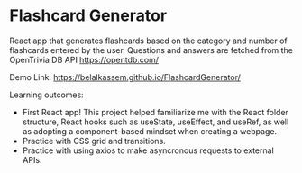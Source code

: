 # Flashcard Generator
React app that generates flashcards based on the category and number of flashcards entered by the user. Questions and answers are fetched from the OpenTrivia DB API https://opentdb.com/ 

Demo Link: 
https://belalkassem.github.io/FlashcardGenerator/ 

Learning outcomes:
- First React app! This project helped familiarize me with the React folder structure, React hooks such as useState, useEffect, and useRef, as well as adopting a component-based mindset when creating a webpage.
- Practice with CSS grid and transitions.
- Practice with using axios to make asyncronous requests to external APIs.
